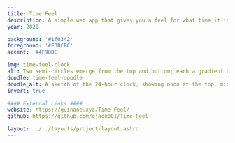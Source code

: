```yaml
---
title: Time Feel
description: A simple web app that gives you a feel for what time it is.
year: 2020

background: '#1f0342'
foreground: '#E3BCBC'
accent: '#4F98DE'

img: time-feel-clock
alt: Two semi-circles emerge from the top and bottom; each a gradient of deep purple to golden pink to sky blue
doodle: time-feel-doodle
doodle_alt: A sketch of the 24-hour clock, showing noon at the top, midnight at the bottom, and sunrise/set on either side
invert: true

#### External Links ####
website: https://guinane.xyz/Time-Feel/
github: https://github.com/qjack001/Time-Feel

layout: ../../layouts/project-layout.astro
---
```

